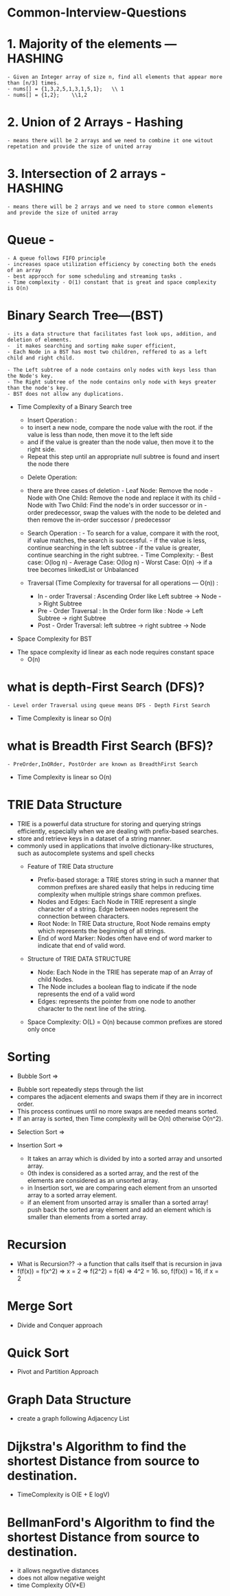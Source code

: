 # Common-Interview-Questions

# 1. Majority of the elements — HASHING
    - Given an Integer array of size n, find all elements that appear more than [n/3] times.
    - nums[] = {1,3,2,5,1,3,1,5,1};   \\ 1
    - nums[] = {1,2};    \\1,2
        
# 2. Union of 2 Arrays - Hashing
    - means there will be 2 arrays and we need to combine it one witout repetation and provide the size of united array

# 3. Intersection of 2 arrays - HASHING
    - means there will be 2 arrays and we need to store common elements  and provide the size of united array
# Queue - 
    - A queue follows FIFO principle
    - increases space utilization efficiency by conecting both the eneds of an array
    - best approcch for some scheduling and streaming tasks .
    - Time complexity - O(1) constant that is great and space complexity is O(n)

# Binary Search Tree—(BST)
    - its a data structure that facilitates fast look ups, addition, and deletion of elements.
    -  it makes searching and sorting make super efficient,
    - Each Node in a BST has most two children, reffered to as a left child and right child.

    - The Left subtree of a node contains only nodes with keys less than the Node's key.
    - The Right subtree of the node contains only node with keys greater than the node's key.
    - BST does not allow any duplications.

* Time Complexity of a Binary Search tree
    *  Insert Operation :
    -  to insert a new node, compare the node value with the root. if the value is less than node, then move it to the left side 
    -  and if the value is greater than the node value, then move it to the right side. 
    -  Repeat this step until an appropriate null subtree is found and insert the node there

    *  Delete Operation:
    * there are three cases of deletion
                  - Leaf Node: Remove the node
                  - Node with One Child: Remove the node and replace it with its child
                  - Node with Two Child: Find the node's in order successor or in - order predecessor, swap the values with the node to be deleted and then remove the in-order successor / predecessor
    
    *    Search Operation : 
                - To search for a value, compare it with the root, if value matches, the search is successful.
                - if the value is less, continue searching in the left subtree
                - if the value is greater, continue searching in the right subtree.
                  - Time Complexity:
                    - Best case: O(log n)
                    - Average Case: O(log n)
                    - Worst Case: O(n) -> if a tree becomes linkedList or Unbalanced
        
    *  Traversal (Time Complexity for traversal for all operations — O(n)) :
        - In - order Traversal : Ascending Order like Left subtree -> Node -> Right Subtree
        - Pre - Order Traversal : In the Order form like : Node -> Left Subtree -> right Subtree
        - Post - Order Traversal: left subtree -> right subtree -> Node
     
*  Space Complexity for BST 
  - The space complexity id linear as each node requires constant space
    - O(n)

#   what is depth-First Search (DFS)?
    - Level order Traversal using queue means DFS - Depth First Search
-   Time Complexity is linear so O(n)

#  what is Breadth First Search (BFS)?
    - PreOrder,InORder, PostOrder are known as BreadthFirst Search
-   Time Complexity is linear so O(n)

# TRIE Data Structure
-   TRIE is a powerful data structure for storing and querying strings efficiently, especially when we are dealing with prefix-based searches.
-  store and retrieve keys in a dataset of a string manner.
- commonly used in applications that involve dictionary-like structures, such as autocomplete systems and spell checks
    *   Feature of TRIE Data structure
        - Prefix-based storage: a TRIE stores string in such a manner that common prefixes are shared easily that helps in
                                reducing time complexity when multiple strings share common prefixes.
        - Nodes and Edges: Each Node in TRIE represent a single character of a string.
                           Edge between nodes represent the connection between characters.
        - Root Node: In TRIE Data structure, Root Node remains empty which represents the beginning of all strings.
        - End of word Marker: Nodes often have end of word marker to indicate that end of valid word.
  
    *   Structure of TRIE DATA STRUCTURE
        - Node: Each Node in the TRIE has seperate map of an Array of child Nodes.
        - The Node includes a boolean flag to indicate if the node represents the end of a valid word
        - Edges: represents the pointer from one node to another character to the next line of the string.
    * Space Complexity: O(L) = O(n) because common prefixes are stored only once

# Sorting
  
*   Bubble Sort => 
  - Bubble sort repeatedly steps through the list
  - compares the adjacent elements and swaps them if they are in incorrect order.
  - This process continues until no more swaps are needed means sorted.
  - If an array is sorted, then Time complexity will be O(n) otherwise O(n^2).

* Selection Sort =>

* Insertion Sort =>
  - It takes an array which is divided by into a sorted array and unsorted array.
  - 0th index is considered as a sorted array, and the rest of the elements are considered as an unsorted array.
  - in Insertion sort, we are comparing each element from an unsorted array to a sorted array element.
  - if an element from unsorted array is smaller than a sorted array! push back the sorted array element
    and add an element which is smaller than elements from a sorted array.

# Recursion 
    
*   What is Recursion?? -> a function that calls itself that is recursion in java
  * f(f(x)) = f(x^2) => x = 2 => f(2^2) = f(4) => 4^2 = 16. so, f(f(x)) = 16, if x = 2

# Merge Sort
* Divide and Conquer approach

# Quick Sort
* Pivot and Partition Approach

# Graph Data Structure
* create a graph following Adjacency List

# Dijkstra's Algorithm to find the shortest Distance from source to destination.
*   TimeComplexity is O(E + E logV)

# BellmanFord's Algorithm to find the shortest Distance from source to destination.
* it allows negavtive distances
* does not allow negative weight
* time Complexity O(V*E)